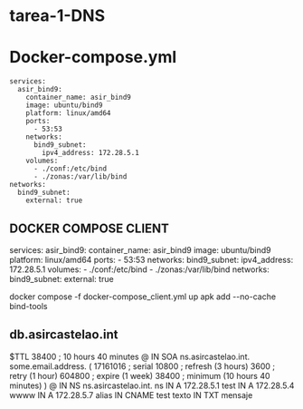 # tarea-1-DNS
# Docker-compose.yml
```
services:
  asir_bind9:
    container_name: asir_bind9
    image: ubuntu/bind9
    platform: linux/amd64
    ports:
      - 53:53
    networks:
      bind9_subnet:
        ipv4_address: 172.28.5.1
    volumes:
      - ./conf:/etc/bind
      - ./zonas:/var/lib/bind
networks:
  bind9_subnet:
    external: true
```

## DOCKER COMPOSE CLIENT 

services:
  asir_bind9:
    container_name: asir_bind9
    image: ubuntu/bind9
    platform: linux/amd64
    ports:
      - 53:53
    networks:
      bind9_subnet:
        ipv4_address: 172.28.5.1
    volumes:
      - ./conf:/etc/bind
      - ./zonas:/var/lib/bind
networks:
  bind9_subnet:
    external: true

   docker compose -f docker-compose_client.yml up
   apk add --no-cache bind-tools

## db.asircastelao.int

$TTL 38400	; 10 hours 40 minutes
@		IN SOA	ns.asircastelao.int. some.email.address. (
				17161016   ; serial
				10800      ; refresh (3 hours)
				3600       ; retry (1 hour)
				604800     ; expire (1 week)
				38400      ; minimum (10 hours 40 minutes)
				)
@		IN NS	ns.asircastelao.int.
ns		IN A 	172.28.5.1
test	IN A	172.28.5.4
wwww    IN A    172.28.5.7
alias	IN CNAME  test
texto   IN TXT 	mensaje

